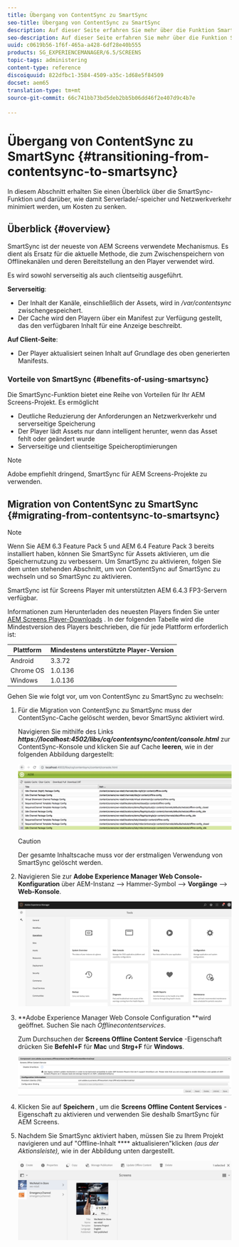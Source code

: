 ```yaml
---
title: Übergang von ContentSync zu SmartSync
seo-title: Übergang von ContentSync zu SmartSync
description: Auf dieser Seite erfahren Sie mehr über die Funktion SmartSync und wie Sie von ContentSync zu SmartSync wechseln können.
seo-description: Auf dieser Seite erfahren Sie mehr über die Funktion SmartSync und wie Sie von ContentSync zu SmartSync wechseln können.
uuid: c0619b56-1f6f-465a-a428-6df28e40b555
products: SG_EXPERIENCEMANAGER/6.5/SCREENS
topic-tags: administering
content-type: reference
discoiquuid: 822dfbc1-3584-4509-a35c-1d68e5f84509
docset: aem65
translation-type: tm+mt
source-git-commit: 66c741bb73bd5deb2bb5b06dd46f2e407d9c4b7e

---
```



# Übergang von ContentSync zu SmartSync {#transitioning-from-contentsync-to-smartsync}

In diesem Abschnitt erhalten Sie einen Überblick über die SmartSync-Funktion und darüber, wie damit Serverlade/-speicher und Netzwerkverkehr minimiert werden, um Kosten zu senken.

## Überblick {#overview}

SmartSync ist der neueste von AEM Screens verwendete Mechanismus. Es dient als Ersatz für die aktuelle Methode, die zum Zwischenspeichern von Offlinekanälen und deren Bereitstellung an den Player verwendet wird.

Es wird sowohl serverseitig als auch clientseitig ausgeführt.

**Serverseitig**:

* Der Inhalt der Kanäle, einschließlich der Assets, wird in */var/contentsync* zwischengespeichert.
* Der Cache wird den Playern über ein Manifest zur Verfügung gestellt, das den verfügbaren Inhalt für eine Anzeige beschreibt.

**Auf Client-Seite**:

* Der Player aktualisiert seinen Inhalt auf Grundlage des oben generierten Manifests.

### Vorteile von SmartSync {#benefits-of-using-smartsync}

Die SmartSync-Funktion bietet eine Reihe von Vorteilen für Ihr AEM Screens-Projekt. Es ermöglicht

* Deutliche Reduzierung der Anforderungen an Netzwerkverkehr und serverseitige Speicherung
* Der Player lädt Assets nur dann intelligent herunter, wenn das Asset fehlt oder geändert wurde
* Serverseitige und clientseitige Speicheroptimierungen

>[!NOTE]
>
>Adobe empfiehlt dringend, SmartSync für AEM Screens-Projekte zu verwenden.

## Migration von ContentSync zu SmartSync {#migrating-from-contentsync-to-smartsync}

>[!NOTE]
>
>Wenn Sie AEM 6.3 Feature Pack 5 und AEM 6.4 Feature Pack 3 bereits installiert haben, können Sie SmartSync für Assets aktivieren, um die Speichernutzung zu verbessern. Um SmartSync zu aktivieren, folgen Sie dem unten stehenden Abschnitt, um von ContentSync auf SmartSync zu wechseln und so SmartSync zu aktivieren.
>
>SmartSync ist für Screens Player mit unterstützten AEM 6.4.3 FP3-Servern verfügbar.
>
>Informationen zum Herunterladen des neuesten Players finden Sie unter [AEM Screens Player-Downloads](https://download.macromedia.com/screens/) . In der folgenden Tabelle wird die Mindestversion des Players beschrieben, die für jede Plattform erforderlich ist:

| **Plattform** | **Mindestens unterstützte Player-Version** |
|---|---|
| Android | 3.3.72 |
| Chrome OS | 1.0.136 |
| Windows | 1.0.136 |

Gehen Sie wie folgt vor, um von ContentSync zu SmartSync zu wechseln:

1. Für die Migration von ContentSync zu SmartSync muss der ContentSync-Cache gelöscht werden, bevor SmartSync aktiviert wird.

   Navigieren Sie mithilfe des Links ***https://localhost:4502/libs/cq/contentsync/content/console.html*** zur ContentSync-Konsole und klicken Sie auf Cache **leeren**, wie in der folgenden Abbildung dargestellt:

   ![clear_contesync_cache](assets/clear_contesync_cache.png)

   >[!CAUTION]
   >
   >Der gesamte Inhaltscache muss vor der erstmaligen Verwendung von SmartSync gelöscht werden.

1. Navigieren Sie zur **Adobe Experience Manager Web Console-Konfiguration** über AEM-Instanz —&gt; Hammer-Symbol —&gt; **Vorgänge** —&gt; **Web-Konsole**.

   ![screen_shot_2019-02-11at15339pm](assets/screen_shot_2019-02-11at15339pm.png)

1. **Adobe Experience Manager Web Console Configuration **wird geöffnet. Suchen Sie nach *Offlinecontentservices*.

   Zum Durchsuchen der **Screens Offline Content Service** -Eigenschaft drücken Sie **Befehl+F** für **Mac** und **Strg+F** für **Windows**.

   ![screen_shot_2019-02-19at22643pm](assets/screen_shot_2019-02-19at22643pm.png)

1. Klicken Sie auf **Speichern** , um die **Screens Offline Content Services** -Eigenschaft zu aktivieren und verwenden Sie deshalb SmartSync für AEM Screens.
1. Nachdem Sie SmartSync aktiviert haben, müssen Sie zu Ihrem Projekt navigieren und auf "Offline-Inhalt **** aktualisieren"klicken *(aus der Aktionsleiste),* wie in der Abbildung unten dargestellt.

   ![screen_shot_2019-02-25at102605am](assets/screen_shot_2019-02-25at102605am.png)
